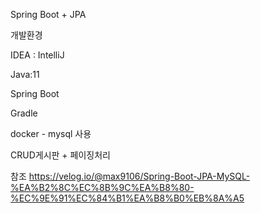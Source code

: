 Spring Boot + JPA 


개발환경

IDEA : IntelliJ

Java:11

Spring Boot

Gradle

docker - mysql 사용


CRUD게시판 + 페이징처리 



참조
https://velog.io/@max9106/Spring-Boot-JPA-MySQL-%EA%B2%8C%EC%8B%9C%EA%B8%80-%EC%9E%91%EC%84%B1%EA%B8%B0%EB%8A%A5
